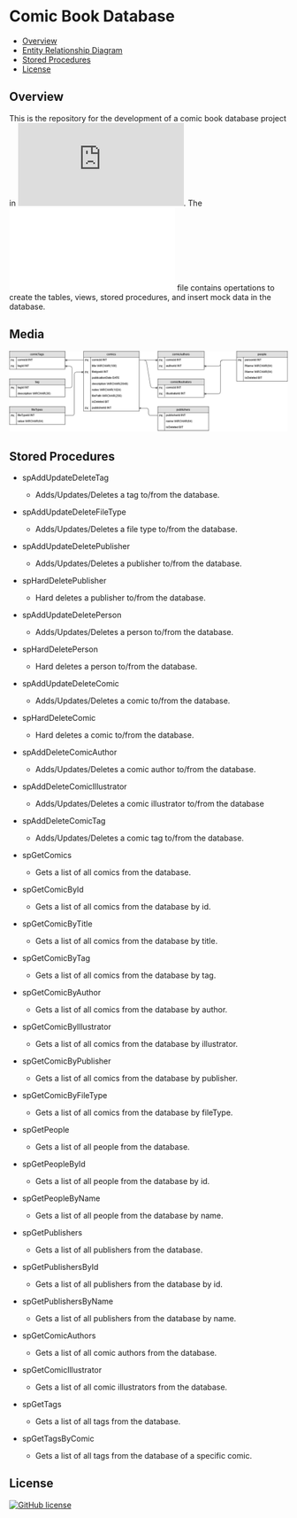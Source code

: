 # Comic Book Database

- [Overview](#overview)
- [Entity Relationship Diagram](#erd)
- [Stored Procedures](#stored-proc)
- [License](#license)

<a name="overview"/></a>
## Overview
This is the repository for the development of a comic book database project in ![CSE 385 Database Systems](https://www.miamioh.edu/cec/academics/departments/cse/academics/course-descriptions/cse-385/index.html).
The ![create_comic.sql](create_comic.sql) file contains opertations to create the tables, views, stored procedures, and insert mock data in the database.

<a name="erd"/></a>
## Media
![Entity Relationship Diagram](ERD.png)

<a name="stored-proc"/></a>
## Stored Procedures
- spAddUpdateDeleteTag
  - Adds/Updates/Deletes a tag to/from the database.

- spAddUpdateDeleteFileType
  - Adds/Updates/Deletes a file type to/from the database.

- spAddUpdateDeletePublisher
  - Adds/Updates/Deletes a publisher to/from the database.

- spHardDeletePublisher
  - Hard deletes a publisher to/from the database.

- spAddUpdateDeletePerson
  - Adds/Updates/Deletes a person to/from the database.

- spHardDeletePerson
  - Hard deletes a person to/from the database.

- spAddUpdateDeleteComic
  - Adds/Updates/Deletes a comic to/from the database.

- spHardDeleteComic
  - Hard deletes a comic to/from the database.

- spAddDeleteComicAuthor
  - Adds/Updates/Deletes a comic author to/from the database.

- spAddDeleteComicIllustrator
  - Adds/Updates/Deletes a comic illustrator to/from the database

- spAddDeleteComicTag
  - Adds/Updates/Deletes a comic tag to/from the database.

- spGetComics
  - Gets a list of all comics from the database.

- spGetComicById
  - Gets a list of all comics from the database by id.

- spGetComicByTitle
  - Gets a list of all comics from the database by title.

- spGetComicByTag
  - Gets a list of all comics from the database by tag.

- spGetComicByAuthor
  - Gets a list of all comics from the database by author.

- spGetComicByIllustrator
  - Gets a list of all comics from the database by illustrator.

- spGetComicByPublisher
  - Gets a list of all comics from the database by publisher.

- spGetComicByFileType
  - Gets a list of all comics from the database by fileType.

- spGetPeople
  - Gets a list of all people from the database.

- spGetPeopleById
  - Gets a list of all people from the database by id.

- spGetPeopleByName
  - Gets a list of all people from the database by name.

- spGetPublishers
  - Gets a list of all publishers from the database.

- spGetPublishersById
  - Gets a list of all publishers from the database by id.

- spGetPublishersByName
  - Gets a list of all publishers from the database by name.

- spGetComicAuthors
  - Gets a list of all comic authors from the database.

- spGetComicIllustrator
  - Gets a list of all comic illustrators from the database.

- spGetTags
  - Gets a list of all tags from the database.

- spGetTagsByComic
  - Gets a list of all tags from the database of a specific comic.

<a name="license"></a>
## License
[![GitHub license](https://img.shields.io/badge/LICENSE-APACHE%202.0-blue.svg)](LICENSE)
